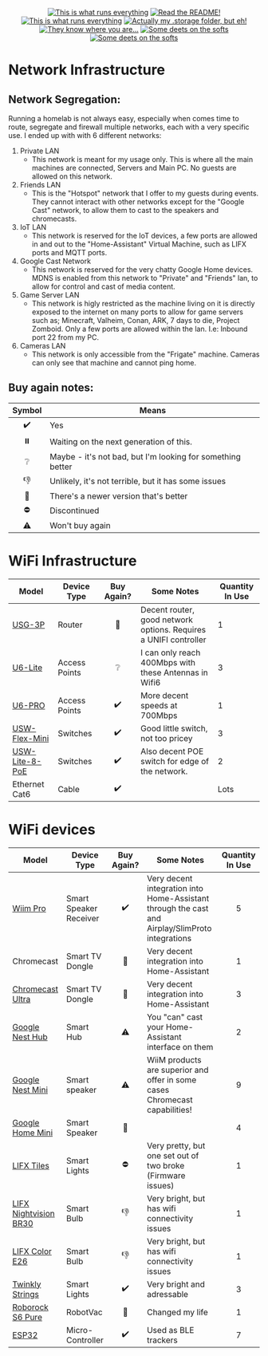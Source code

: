 <p align="center">
<a href="/documentation/hardware.md"><img src="https://img.shields.io/badge/Hardware%20Specifications-purple" alt="This is what runs everything"></a> <a href="/node-red/"><img src="https://img.shields.io/badge/Nodered%20Flows-red" alt="Read the README!"></a> 
<a href="/documentation/zigbee.md"><img src="https://img.shields.io/badge/Zigbee%20Devices-green" alt="This is what runs everything"></a>  <a href="/.storage/"><img src="https://img.shields.io/badge/Lovelace%20Interfaces-orange" alt="Actually my .storage folder, but eh!"></a>
<a href="/documentation/indoor_localization.md"><img src="https://img.shields.io/badge/Indoor%20Localization-blue" alt="They know where you are..."></a> 
<a href="/documentation/software.md"><img src="https://img.shields.io/badge/Software%20Usage-cyan" alt="Some deets on the softs"></a> <a href="/documentation/wifi.md"><img src="https://img.shields.io/badge/Networking-violet" alt="Some deets on the softs"></a> <br></p></p>

# Network Infrastructure




## Network Segregation:

Running a homelab is not always easy, especially when comes time to route, segregate and firewall multiple networks, each with a very specific use. I ended up with with 6 different networks:
1) Private LAN
   - This network is meant for my usage only. This is where all the main machines are connected, Servers and Main PC. No guests are allowed on this network.
2) Friends LAN
   - This is the "Hotspot" network that I offer to my guests during events. They cannot interact with other networks except for the "Google Cast" network, to allow them to cast to the speakers and chromecasts.
3) IoT LAN
   - This network is reserved for the IoT devices, a few ports are allowed in and out to the "Home-Assistant" Virtual Machine, such as LIFX ports and MQTT ports.
4) Google Cast Network
   - This network is reserved for the very chatty Google Home devices. MDNS is enabled from this network to "Private" and "Friends" lan, to allow for control and cast of media content.
5) Game Server LAN
   - This network is higly restricted as the machine living on it is directly exposed to the internet on many ports to allow for game servers such as; Minecraft, Valheim, Conan, ARK, 7 days to die, Project Zomboid. Only a few ports are allowed within the lan. I.e: Inbound port 22 from my PC.
6) Cameras LAN
   - This network is only accessible from the "Frigate" machine. Cameras can only see that machine and cannot ping home.

## Buy again notes:

| Symbol | Means |
| :---: | --- |
| :heavy_check_mark: | Yes |
| :pause_button: | Waiting on the next generation of this. |
| :grey_question: | Maybe - it's not bad, but I'm looking for something better |
| :thumbsdown: | Unlikely, it's not terrible, but it has some issues |
| :small_red_triangle: | There's a newer version that's better |
| :no_entry: | Discontinued |
| :warning: | Won't buy again |

# WiFi Infrastructure
|  Model      | Device Type |Buy Again? |Some Notes |  Quantity In Use     |
| ----------- | ----------- | :----------: |  ----------- | ----------- |
| 	[USG-3P](https://store.ui.com/products/unifi-security-gateway) | Router  |:small_red_triangle:   | Decent router, good network options. Requires a UNIFI controller | 1 |
| [U6-Lite](https://store.ui.com/collections/unifi-network-wireless/products/u6-lite-us) | Access Points | :grey_question:  | I can only reach 400Mbps with these Antennas in Wifi6 |   3 |
| [U6-PRO](https://store.ui.com/collections/unifi-network-wireless/products/unifi-ap6-professional) | Access Points | :heavy_check_mark: |More decent speeds at 700Mbps|   1 |
| [USW-Flex-Mini](https://store.ui.com/collections/unifi-network-switching/products/usw-flex-mini) | Switches |:heavy_check_mark:|Good little switch, not too pricey| 3 |
|   [USW-Lite-8-PoE](https://store.ui.com/collections/unifi-network-switching/products/unifi-switch-lite-8-poe)| Switches|:heavy_check_mark: |Also decent POE switch for edge of the network.| 2 |
| Ethernet Cat6 | Cable    |:heavy_check_mark:| |   Lots |


# WiFi devices

| Model | Device Type | Buy Again? | Some Notes |  Quantity In Use     |
| ----- | ----------- | :--------: | ---------- | :---: |
|[Wiim Pro](https://wiimhome.com/WiiMPro/Overview) | Smart Speaker Receiver | :heavy_check_mark: | Very decent integration into Home-Assistant through the cast and Airplay/SlimProto integrations| 5 | 
| Chromecast | Smart TV Dongle | :small_red_triangle: | Very decent integration into Home-Assistant| 1 | 
|[Chromecast Ultra](https://www.bestbuy.com/site/google-chromecast-ultra-4k-streaming-media-player-black/5578628.p?skuId=5578628) | Smart TV Dongle | :small_red_triangle: | Very decent integration into Home-Assistant| 3 | 
|[Google Nest Hub](https://store.google.com/us/product/nest_hub_2nd_gen?hl=en-US) | Smart Hub | :warning: | You "can" cast your Home-Assistant interface on them| 2 | 
|[Google Nest Mini](https://store.google.com/product/google_nest_mini?hl=en-US&pli=1) | Smart speaker | :warning: | WiiM products are superior and offer in some cases Chromecast capabilities! | 9|
|[Google Home Mini](https://store.google.com/product/google_nest_mini?hl=en-US&pli=1)| Smart Speaker | :small_red_triangle: || 4 |
|[LIFX Tiles](https://support.lifx.com/lifx-tile-H1b_fuiLu)| Smart Lights | :no_entry: | Very pretty, but one set out of two broke (Firmware issues) | 1 |
|[LIFX Nightvision BR30](https://www.lifx.com/products/lifx-color-br30-nightvision-edition-1pk)| Smart Bulb | :thumbsdown: | Very bright, but has wifi connectivity issues | 1 |
|[LIFX Color E26 ](https://www.lifx.com/products/lifx-color-1pk)| Smart Bulb | :thumbsdown: | Very bright, but has wifi connectivity issues | 1 |
|[Twinkly Strings ](https://twinkly.com/en-ca/products/strings-multicolor?variant=42970659061982)| Smart Lights | :heavy_check_mark: | Very bright and adressable | 3 |
|[Roborock S6 Pure ](https://us.roborock.com/pages/roborock-s6)| RobotVac | :small_red_triangle: | Changed my life | 1 |
|[ESP32 ](https://www.espressif.com/en/products/modules/esp32)| Micro-Controller | :heavy_check_mark:  | Used as BLE trackers | 7 |
